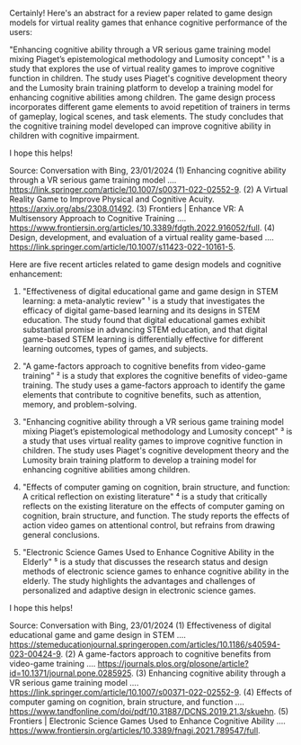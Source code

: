 Certainly! Here's an abstract for a review paper related to game design models for virtual reality games that enhance cognitive performance of the users:

"Enhancing cognitive ability through a VR serious game training model mixing Piaget’s epistemological methodology and Lumosity concept" ¹ is a study that explores the use of virtual reality games to improve cognitive function in children. The study uses Piaget's cognitive development theory and the Lumosity brain training platform to develop a training model for enhancing cognitive abilities among children. The game design process incorporates different game elements to avoid repetition of trainers in terms of gameplay, logical scenes, and task elements. The study concludes that the cognitive training model developed can improve cognitive ability in children with cognitive impairment.

I hope this helps!

Source: Conversation with Bing, 23/01/2024
(1) Enhancing cognitive ability through a VR serious game training model .... https://link.springer.com/article/10.1007/s00371-022-02552-9.
(2) A Virtual Reality Game to Improve Physical and Cognitive Acuity. https://arxiv.org/abs/2308.01492.
(3) Frontiers | Enhance VR: A Multisensory Approach to Cognitive Training .... https://www.frontiersin.org/articles/10.3389/fdgth.2022.916052/full.
(4) Design, development, and evaluation of a virtual reality game-based .... https://link.springer.com/article/10.1007/s11423-022-10161-5.

Here are five recent articles related to game design models and cognitive enhancement:

1. "Effectiveness of digital educational game and game design in STEM learning: a meta-analytic review" ¹ is a study that investigates the efficacy of digital game-based learning and its designs in STEM education. The study found that digital educational games exhibit substantial promise in advancing STEM education, and that digital game-based STEM learning is differentially effective for different learning outcomes, types of games, and subjects.

2. "A game-factors approach to cognitive benefits from video-game training" ² is a study that explores the cognitive benefits of video-game training. The study uses a game-factors approach to identify the game elements that contribute to cognitive benefits, such as attention, memory, and problem-solving.

3. "Enhancing cognitive ability through a VR serious game training model mixing Piaget’s epistemological methodology and Lumosity concept" ³ is a study that uses virtual reality games to improve cognitive function in children. The study uses Piaget's cognitive development theory and the Lumosity brain training platform to develop a training model for enhancing cognitive abilities among children.

4. "Effects of computer gaming on cognition, brain structure, and function: A critical reflection on existing literature" ⁴ is a study that critically reflects on the existing literature on the effects of computer gaming on cognition, brain structure, and function. The study reports the effects of action video games on attentional control, but refrains from drawing general conclusions.

5. "Electronic Science Games Used to Enhance Cognitive Ability in the Elderly" ⁵ is a study that discusses the research status and design methods of electronic science games to enhance cognitive ability in the elderly. The study highlights the advantages and challenges of personalized and adaptive design in electronic science games.

I hope this helps!

Source: Conversation with Bing, 23/01/2024
(1) Effectiveness of digital educational game and game design in STEM .... https://stemeducationjournal.springeropen.com/articles/10.1186/s40594-023-00424-9.
(2) A game-factors approach to cognitive benefits from video-game training .... https://journals.plos.org/plosone/article?id=10.1371/journal.pone.0285925.
(3) Enhancing cognitive ability through a VR serious game training model .... https://link.springer.com/article/10.1007/s00371-022-02552-9.
(4) Effects of computer gaming on cognition, brain structure, and function .... https://www.tandfonline.com/doi/pdf/10.31887/DCNS.2019.21.3/skuehn.
(5) Frontiers | Electronic Science Games Used to Enhance Cognitive Ability .... https://www.frontiersin.org/articles/10.3389/fnagi.2021.789547/full.
